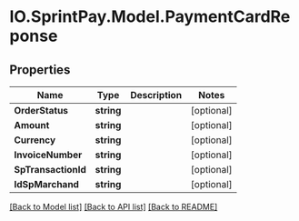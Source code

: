 # IO.SprintPay.Model.PaymentCardReponse
## Properties

Name | Type | Description | Notes
------------ | ------------- | ------------- | -------------
**OrderStatus** | **string** |  | [optional] 
**Amount** | **string** |  | [optional] 
**Currency** | **string** |  | [optional] 
**InvoiceNumber** | **string** |  | [optional] 
**SpTransactionId** | **string** |  | [optional] 
**IdSpMarchand** | **string** |  | [optional] 

[[Back to Model list]](../README.md#documentation-for-models) [[Back to API list]](../README.md#documentation-for-api-endpoints) [[Back to README]](../README.md)

